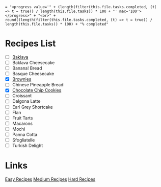 ``` 
= "<progress value='" + (length(filter(this.file.tasks.completed, (t) => t = true)) / length(this.file.tasks)) * 100 + "' max='100'></progress>" + "<br>" + round((length(filter(this.file.tasks.completed, (t) => t = true)) / length(this.file.tasks)) * 100) + "% completed"
```

# Recipes List
 - [ ] [Baklava](Recipes/Baklava.md)
 - [ ] Baklava Cheesecake
 - [ ] Banana! Bread
 - [ ] Basque Cheesecake
- [x] [Brownies](Recipes/Brownies.md)
- [ ] Chinese Pineapple Bread
- [x] [Chocolate Chip Cookies](Chocolate-Chip-Cookies.md)
- [ ] Croissant
- [ ] Dalgona Latte
- [ ] Earl Grey Shortcake
- [ ] Flan
- [ ] Fruit Tarts
- [ ] Macarons
- [ ] Mochi
- [ ] Panna Cotta
- [ ] Sfogliatelle
- [ ] Turkish Delight

# Links
[Easy Recipes](easy_recipes.md)
[Medium Recipes](medium_recipes.md)
[Hard Recipes](hard_recipes.md)